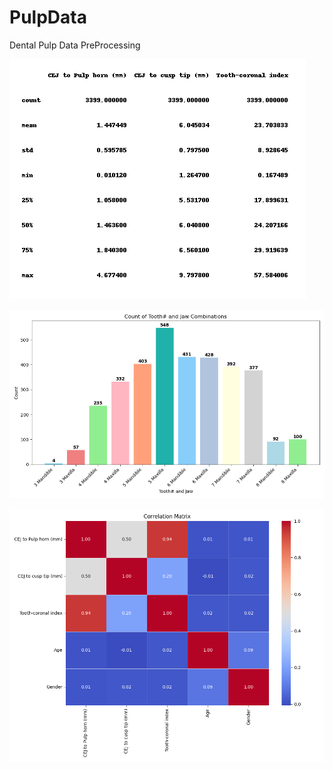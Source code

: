 # PulpData
Dental Pulp Data PreProcessing 

![Tooth count](images/summary_statistics.png)

![Tooth count](images/tooth_count.png)

![Correlation](images/correlation_matrix.png)




